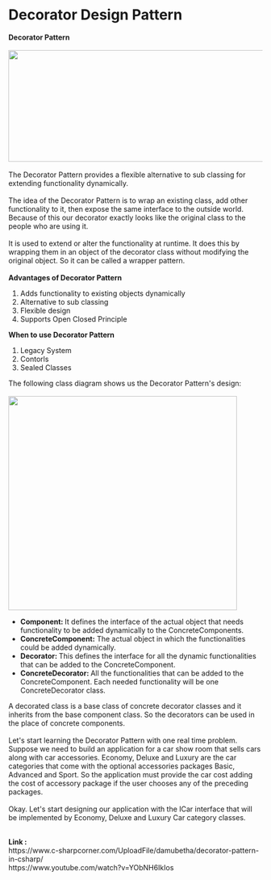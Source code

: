 <h1>Decorator Design Pattern</h1>
<p><strong>Decorator Pattern<br> </strong><br> <img width="588" height="221" alt="" src="https://csharpcorner-mindcrackerinc.netdna-ssl.com/UploadFile/damubetha/decorator-pattern-in-csharp/Images/Lexus-Before-and-after-Wrap.jpg" border="0"><br> <br>
The Decorator Pattern provides a flexible alternative to sub classing for extending functionality dynamically.<br> <br>
The idea of the Decorator Pattern is&nbsp;to wrap an existing class, add other functionality to it, then expose the same interface to the outside world. Because of this our decorator exactly looks like the original class to the people who are using it.<br> <br>
It is used to extend or alter the functionality at runtime. It does this by wrapping them in an object of the decorator class without modifying the original object. So it can be called a wrapper pattern.<br> <br> <strong>Advantages of Decorator Pattern </strong></p>
<p align="justify"></p>
<ol> <li>Adds functionality to existing objects dynamically</li> <li>Alternative to sub classing</li> <li>Flexible design</li> <li>Supports Open Closed Principle </li> </ol>
<p><strong>When to use Decorator Pattern</strong></p>
<ol> <li>Legacy System</li> <li>Contorls</li> <li>Sealed Classes </li> </ol>
<p>The following class diagram shows us the Decorator Pattern's design:<br> <br> <img width="453" height="424" alt="" src="https://csharpcorner-mindcrackerinc.netdna-ssl.com/UploadFile/damubetha/decorator-pattern-in-csharp/Images/decorator.png" border="0"><br> </p>
<ul> <li><strong>Component: </strong>It defines the interface of the actual object that needs functionality to be added dynamically to the ConcreteComponents.</li> <li><strong>ConcreteComponent:</strong> The actual object in which the functionalities could be added dynamically.</li> <li><strong>Decorator: </strong>This defines the interface for all the dynamic functionalities that can be added to the ConcreteComponent.</li> <li><strong>ConcreteDecorator: </strong>All the functionalities that can be added to the ConcreteComponent. Each needed functionality will be one ConcreteDecorator class. </li> </ul>
<p>A decorated class is a base class of concrete decorator classes and it inherits from the base component class. So the decorators can be used in the place of concrete components.<br> <br>
Let's start learning the Decorator Pattern with one real time problem. Suppose we need to build an application for a car show room that sells cars along with car accessories. Economy, Deluxe and Luxury are the car categories that come with the optional accessories packages Basic, Advanced and Sport. So the application must provide the car cost adding the cost of accessory package if the user chooses any of the preceding packages.<br> <br>
Okay. Let's start designing our application with the ICar interface that will be implemented by Economy, Deluxe and Luxury Car category classes.<br> </p>
<br>
<strong>Link :</strong> <br>
https://www.c-sharpcorner.com/UploadFile/damubetha/decorator-pattern-in-csharp/ <br>
https://www.youtube.com/watch?v=YObNH6IkIos
